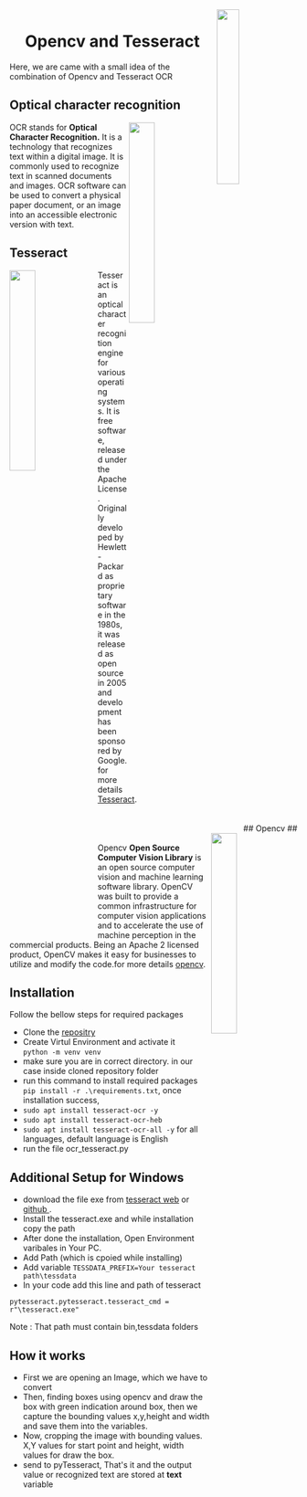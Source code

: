 
<img align="right" width="28%" src="https://vivifyassets.s3.ap-south-1.amazonaws.com/lifeeazy-logo1.png">
<h1 align=center fontsize=34>Opencv and Tesseract</h1>
Here, we are came with a small idea of the combination of Opencv and Tesseract OCR


## Optical character recognition ##
<img align="right" width="30%" src="https://vivifyassets.s3.ap-south-1.amazonaws.com/ocr-55-e1661521818617-1024x569.png">
<div text-align="left">OCR stands for <b>Optical Character Recognition.</b> It is a technology that recognizes text within a digital image. It is commonly used to recognize text in scanned documents and images. OCR software can be used to convert a physical paper document, or an image into an accessible electronic version with text.</div>

## Tesseract ##
<img align="left" 
width="30%" src="https://vivifyassets.s3.ap-south-1.amazonaws.com/tesseract-ocr.jpg">


<div text-align= "right">
Tesseract is an optical character recognition engine for various operating systems. It is free software, released under the Apache License. Originally developed by Hewlett-Packard as proprietary software in the 1980s, it was released as open source in 2005 and development has been sponsored by Google. for more details <a href='https://github.com/tesseract-ocr/tesseract'>Tesseract</a>.</div><br>
<br>


<div align="right">## Opencv ## </div>
<img align='right' width="30%" src="https://vivifyassets.s3.ap-south-1.amazonaws.com/95103cv.png">

<div text-align="left" width="50%"><br>
Opencv <b>Open Source Computer Vision Library</b> is an open source computer vision and machine learning software library. 
OpenCV was built to provide a common infrastructure for computer vision applications 
and to accelerate the use of machine perception in the commercial products. Being an Apache 2 licensed product, 
OpenCV makes it easy for businesses to utilize and modify the code.for more details
<a href='https://docs.opencv.org/4.x/'>opencv</a>.
</div>


## Installation 

Follow the bellow steps for required packages

- Clone the <a href=''>repositry</a> 
- Create Virtul Environment and activate it  
  `python -m venv venv`
- make sure you are in correct directory. in our case inside cloned repository folder 
- run this command to install required packages 
`pip install -r .\requirements.txt`, once installation success,
- `sudo apt install tesseract-ocr -y`
- `sudo apt install tesseract-ocr-heb`
- `sudo apt install tesseract-ocr-all -y` for all languages, default language is English
- run the file ocr_tesseract.py 


## Additional Setup for Windows ##
- download the file exe from <a href='https://tesseract-ocr.github.io/'>tesseract web</a> or <a href='https://github.com/tesseract-ocr/tesseract'>github </a>.
- Install the tesseract.exe and while installation copy the path
- After done the installation, Open Environment varibales in Your PC.
- Add Path (which is cpoied while installing)
- Add variable `TESSDATA_PREFIX=Your tesseract path\tessdata`
- In your code add this line and path of tesseract 

`pytesseract.pytesseract.tesseract_cmd = r"\tesseract.exe"`

Note : That path must contain bin,tessdata folders 



## How it works

- First we are opening an Image, which we have to convert 
- Then, finding boxes using opencv and draw the box with green indication around box, then we capture the bounding values x,y,height and width and save them into the variables.
- Now, cropping the image with bounding values. X,Y values for start point and height, width values  for draw the box.
- send to pyTesseract, That's it and the output value or recognized text are stored at <b>text</b> variable

